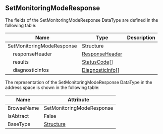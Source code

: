 <!-- datatype -->
## SetMonitoringModeResponse
<!-- end of description -->
The fields of the SetMonitoringModeResponse DataType are defined in the following table:  

|Name|Type|Description|
|---|---|---|
|SetMonitoringModeResponse|Structure||
|&nbsp;&nbsp;&nbsp;&nbsp;responseHeader|[ResponseHeader](../../../Part4/Services/ResponseHeader/readme.md)||
|&nbsp;&nbsp;&nbsp;&nbsp;results|[StatusCode](../../../Part4/DataTypes/StatusCode/readme.md)[]||
|&nbsp;&nbsp;&nbsp;&nbsp;diagnosticInfos|[DiagnosticInfo](../../../Part4/DataTypes/DiagnosticInfo/readme.md)[]||

The representation of the SetMonitoringModeResponse DataType in the address space is shown in the following table:  

|Name|Attribute|
|---|---|
|BrowseName|SetMonitoringModeResponse|
|IsAbtract|False|
|BaseType|[Structure](../../../Part3/DataTypes/Structure/readme.md)|

